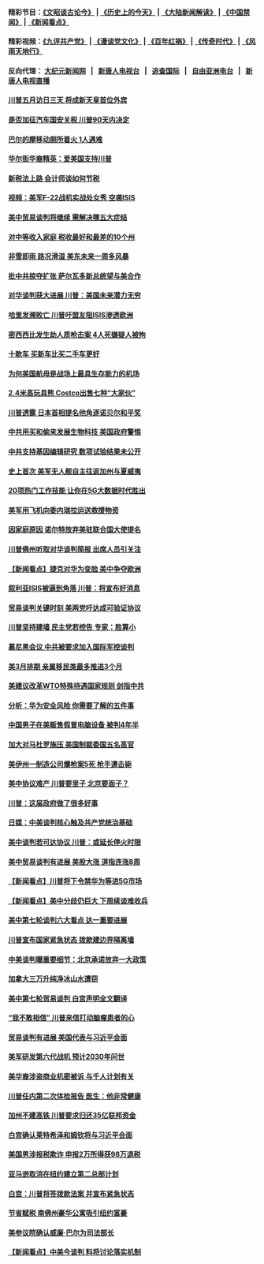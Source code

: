 #### 精彩节目：[《文昭谈古论今》](http://45.76.220.221/wenzhao) | [《历史上的今天》](http://45.76.220.221/today-in-history) | [《大陆新闻解读》](http://45.76.220.221/ntdtv-comedy) | [《中国禁闻》](http://45.76.220.221/ntdtv-news) | [《新闻看点》](http://45.76.220.221/news-insight) 

 #### 精彩视频：[《九评共产党》](http://45.76.220.221:10000/videos/jiuping) | [《漫谈党文化》](http://45.76.220.221:10000/videos/mtdwh) | [《百年红祸》](http://45.76.220.221:10000/videos/bnhh) | [《传奇时代》](http://45.76.220.221:10000/videos/legend) | [《风雨天地行》](http://45.76.220.221:10000/videos/fytdx) 

 #### 反向代理： [大纪元新闻网](http://45.76.220.221:10080/) &nbsp;&nbsp;|&nbsp;&nbsp; [新唐人电视台](http://45.76.220.221:8000/) &nbsp;&nbsp;|&nbsp;&nbsp; [追查国际](http://45.76.220.221:10010/) &nbsp;&nbsp;|&nbsp;&nbsp; [自由亚洲电台](http://45.76.220.221:9800/) &nbsp;&nbsp;|&nbsp;&nbsp; [新唐人电视直播](http://45.76.220.221/) 

#### [川普五月访日三天 将成新天皇首位外宾](../pages/nsc412/n11053602.md?t=02181837) 

#### [是否加征汽车国安关税 川普90天内决定](../pages/nsc412/n11053484.md?t=02181837) 

#### [巴尔的摩移动厕所着火 1人遇难](../pages/nsc412/n11053000.md?t=02181837) 

#### [华尔街华裔精英：爱美国支持川普](../pages/nsc412/n11052311.md?t=02181837) 

#### [新税法上路 会计师谈如何节税](../pages/nsc412/n11052303.md?t=02181837) 

#### [视频：美军F-22战机实战处女秀 空袭ISIS](../pages/nsc412/n11052813.md?t=02181837) 

#### [美中贸易谈判将继续 需解决哪五大症结](../pages/nsc412/n11052353.md?t=02181837) 

#### [对中等收入家庭 税收最好和最差的10个州](../pages/nsc412/n11045184.md?t=02181837) 

#### [非雪即雨 路况滑湿 美东未来一周多风暴](../pages/nsc412/n11051683.md?t=02181837) 

#### [批中共掠夺扩张 萨尔瓦多新总统望与美合作](../pages/nsc412/n11050003.md?t=02181837) 

#### [对华谈判获大进展 川普：美国未来潜力无穷](../pages/nsc412/n11051330.md?t=02181837) 

#### [哈里发濒败亡 川普吁盟友阻ISIS渗透欧洲](../pages/nsc412/n11051146.md?t=02181837) 

#### [密西西比发生劫人质枪击案 4人死嫌疑人被拘](../pages/nsc412/n11051009.md?t=02181837) 

#### [十款车 买新车比买二手车更好](../pages/nsc412/n11045292.md?t=02181837) 

#### [为何美国航母是战场上最具生存能力的机场](../pages/nsc412/n11045305.md?t=02181837) 

#### [2.4米高玩具熊 Costco出售七种“大家伙”](../pages/nsc412/n11050021.md?t=02181837) 

#### [川普透露 日本首相提名他角逐诺贝尔和平奖](../pages/nsc412/n11050913.md?t=02181837) 

#### [中共用买和偷来发展生物科技 美国政府警惕](../pages/nsc412/n11050574.md?t=02181837) 

#### [中共支持基因编辑研究 数项试验结果未公开](../pages/nsc412/n11050101.md?t=02181837) 

#### [史上首次 美军无人舰自主往返加州与夏威夷](../pages/nsc412/n11050688.md?t=02181837) 

#### [20项热门工作技能 让你在5G大数据时代胜出](../pages/nsc412/n11045079.md?t=02181837) 

#### [美军用飞机向委内瑞拉运送救援物资](../pages/nsc412/n11050578.md?t=02181837) 

#### [因家庭原因 诺尔特放弃美驻联合国大使提名](../pages/nsc412/n11050471.md?t=02181837) 

#### [川普佛州听取对华谈判简报 出席人员引关注](../pages/nsc412/n11050138.md?t=02181837) 

#### [【新闻看点】捷克对华为变脸 美中争夺欧洲](../pages/nsc412/n11050059.md?t=02181837) 

#### [叙利亚ISIS被逼到角落 川普：将宣布好消息](../pages/nsc412/n11050169.md?t=02181837) 

#### [贸易谈判关键时刻 美两党吁达成可验证协议](../pages/nsc412/n11050128.md?t=02181837) 

#### [川普坚持建墙 民主党若控告 专家：胜算小](../pages/nsc412/n11050057.md?t=02181837) 

#### [慕尼黑会议 中共被要求加入国际军控谈判](../pages/nsc412/n11049858.md?t=02181837) 

#### [美3月排期 亲属移民类最多推进3个月](../pages/nsc412/n11049714.md?t=02181837) 

#### [美建议改革WTO特殊待遇国家规则 剑指中共](../pages/nsc412/n11049527.md?t=02181837) 

#### [分析：华为安全风险 你需要了解的五件事](../pages/nsc412/n11038295.md?t=02181837) 

#### [中国男子在美贩售假冒电脑设备 被判4年半](../pages/nsc412/n11048974.md?t=02181837) 

#### [加大对马杜罗施压 美国制裁委国五名高官](../pages/nsc412/n11048312.md?t=02181837) 

#### [美伊州一制造公司爆枪案5死 枪手遭击毙](../pages/nsc412/n11048272.md?t=02181837) 

#### [美中协议难产 川普要里子 北京要面子？](../pages/nsc412/n11047839.md?t=02181837) 

#### [川普：这届政府做了很多好事](../pages/nsc412/n11048466.md?t=02181837) 

#### [日媒：中美谈判核心触及共产党统治基础](../pages/nsc412/n11048165.md?t=02181837) 

#### [美中谈判若可达协议 川普：或延长停火时限](../pages/nsc412/n11047939.md?t=02181837) 

#### [美中贸易谈判有进展 美股大涨 道指连涨8周](../pages/nsc412/n11048322.md?t=02181837) 

#### [【新闻看点】川普将下令禁华为等进5G市场](../pages/nsc412/n11047972.md?t=02181837) 

#### [【新闻看点】美中分歧仍巨大 下周续谈难收兵](../pages/nsc412/n11047702.md?t=02181837) 

#### [美中第七轮谈判六大看点 达一重要进展](../pages/nsc412/n11047982.md?t=02181837) 

#### [川普宣布国家紧急状态 拨款建边界隔离墙](../pages/nsc412/n11048032.md?t=02181837) 

#### [中美谈判曝重要细节：北京承诺放弃一大政策](../pages/nsc412/n11047582.md?t=02181837) 

#### [加拿大三万升纯净冰山水遭窃](../pages/nsc412/n11047654.md?t=02181837) 

#### [美中第七轮贸易谈判 白宫声明全文翻译](../pages/nsc412/n11047539.md?t=02181837) 

#### [“我不敢相信” 川普来信打动脑瘤患者的心](../pages/nsc412/n11047266.md?t=02181837) 

#### [贸易谈判有进展 美国代表与习近平会面](../pages/nsc412/n11046943.md?t=02181837) 

#### [美军研发第六代战机 预计2030年问世](../pages/nsc412/n11046853.md?t=02181837) 

#### [美华裔涉盗商业机密被诉 与千人计划有关](../pages/nsc412/n11045838.md?t=02181837) 

#### [川普任内第二次体检报告 医生：他非常健康](../pages/nsc412/n11046580.md?t=02181837) 

#### [加州不建高铁 川普要求归还35亿联邦资金](../pages/nsc412/n11045524.md?t=02181837) 

#### [白宫确认莱特希泽和姆钦将与习近平会面](../pages/nsc412/n11045630.md?t=02181837) 

#### [美国男涉报税欺诈 申报2万所得获98万退税](../pages/nsc412/n11045874.md?t=02181837) 

#### [亚马逊取消在纽约建立第二总部计划](../pages/nsc412/n11045436.md?t=02181837) 

#### [白宫：川普将签拨款法案 并宣布紧急状态](../pages/nsc412/n11045657.md?t=02181837) 

#### [节省赋税 南佛州豪华公寓吸引纽约富豪](../pages/nsc412/n11045681.md?t=02181837) 

#### [美参议院确认威廉‧巴尔为司法部长](../pages/nsc412/n11045451.md?t=02181837) 

#### [【新闻看点】中美今谈判 料将讨论落实机制](../pages/nsc412/n11045020.md?t=02181837) 


